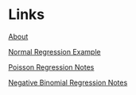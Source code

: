 # Links

[About](about.md)

[Normal Regression Example](assets/notes/Normal%20Regression%20Example.html)

[Poisson Regression Notes](assets/notes/Poisson_Regression_Notes.html)

[Negative Binomial Regression Notes](assets/notes/Negative_Binomial_Regression_Notes.html)



